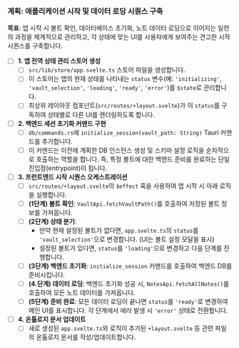 ### 계획: 애플리케이션 시작 및 데이터 로딩 시퀀스 구축

**목표**: 앱 시작 시 볼트 확인, 데이터베이스 초기화, 노트 데이터 로딩으로 이어지는 일련의 과정을 체계적으로 관리하고, 각 상태에 맞는 UI를 사용자에게 보여주는 견고한 시작 시퀀스를 구축합니다.

- [ ] **1. 앱 전역 상태 관리 스토어 생성**
    - [ ] `src/lib/store/app.svelte.ts` 스토어 파일을 생성합니다.
    - [ ] 이 스토어는 앱의 현재 상태를 나타내는 `status` 변수(예: `'initializing'`, `'vault_selection'`, `'loading'`, `'ready'`, `'error'`)를 `$state`로 관리합니다.
    - [ ] 최상위 레이아웃 컴포넌트(`src/routes/+layout.svelte`)가 이 `status`를 구독하여 상태별로 다른 UI를 렌더링하도록 합니다.

- [ ] **2. 백엔드 세션 초기화 커맨드 구현**
    - [ ] `db/commands.rs`에 `initialize_session(vault_path: String)` Tauri 커맨드를 추가합니다.
    - [ ] 이 커맨드는 이전에 계획한 DB 인스턴스 생성 및 스키마 설정 로직을 순차적으로 호출하는 역할을 합니다. 즉, 특정 볼트에 대한 백엔드 준비를 완료하는 단일 진입점(entrypoint)이 됩니다.

- [ ] **3. 프런트엔드 시작 시퀀스 오케스트레이션**
    - [ ] `src/routes/+layout.svelte`의 `$effect` 훅을 사용하여 앱 시작 시 아래 로직을 실행합니다.
    - [ ] **(1단계) 볼트 확인**: `VaultApi.fetchVaultPath()`를 호출하여 저장된 볼트 정보를 가져옵니다.
    - [ ] **(2단계) 상태 분기**:
        -   만약 현재 설정된 볼트가 없다면, `app.svelte.ts`의 `status`를 `'vault_selection'`으로 변경합니다. (UI는 볼트 설정 모달을 표시)
        -   설정된 볼트가 있다면, `status`를 `'loading'`으로 변경하고 다음 단계를 진행합니다.
    - [ ] **(3단계) 백엔드 초기화**: `initialize_session` 커맨드를 호출하여 백엔드 DB를 준비시킵니다.
    - [ ] **(4.단계) 데이터 로딩**: 백엔드 초기화 성공 시, `NotesApi.fetchAllNotes()`를 호출하여 모든 노트 데이터를 가져옵니다.
    - [ ] **(5단계) 준비 완료**: 모든 데이터 로딩이 끝나면 `status`를 `'ready'`로 변경하여 메인 UI를 표시합니다. 각 단계에서 에러 발생 시 `'error'` 상태로 전환합니다.

- [ ] **4. 온톨로지 문서 업데이트**
    - [ ] 새로 생성된 `app.svelte.ts`와 로직이 추가된 `+layout.svelte` 등 관련 파일의 온톨로지 문서를 작성/업데이트합니다.